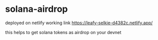 # solana-airdrop

deployed on netlify 
working link 
https://leafy-selkie-d4382c.netlify.app/

this helps to get solana tokens as airdrop  on  your devnet 
